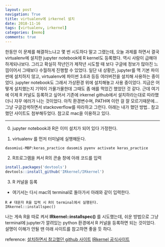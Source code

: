 ```yaml
---
layout: post
navigation: True
title: virtualenv에 irkernel 설치
date: 2018-11-16
tags: [virtualenv, irkernel]
categories: [memo]
comments: true
---
```


한동안 이 문제를 해결하느냐고 몇 번 시도하다 말고 그랬는데, 오늘 과제를 하면서 결국 virtualenv에 설치한 jupyter notebook에 R kernel도 등록했다. 역시 사람이 급해야 하게되나보다. 그리고 확실히 작년인가 제작년 시도할 때 보다 구글에 정보가 많아진 느낌이어서 그때보다 수월하게 진행할 수 있었다.
일단 내 상황은,
jupyter를 맥 기본 파이썬에 설치하지 않고, virtualenv에 파이썬 3.6과 등등 여러버전을 설치해 사용하는 중이었다. jupyter notebook도 그래서 가상환경 위에 설치해놓고 사용 중이었다. 지금은 어떻게 설치했는지 기억이 가물가물한데 그때도 좀 애를 먹었긴 했었던 것 같다. 근데 여기에 이제 R 커널도 등록하고 싶어서 기존에 irkernel github에서 설치하라는대로 따라했더니 자꾸 에러가 나는 것이었다.
아직 환경변수며, PATH며 이런 걸 잘 모르기때문에... 그냥 구글검색하면서 stackoverflow를 따라하고 그런다.
아래는 내가 했던 방법.. 참고했던 사이트도 첨부해두었다.
참고로 mac을 이용하고 있다.
  
---
0. jupyter notebook과 R은 이미 설치가 되어 있다 가정한다.

1. virtualenv 를 먼저 터미널에 실행해둔다.

~~~ shell
dasomiui-MBP:keras_practice dasomi$ pyenv activate keras_practice
~~~

2. R프로그램을 켜서 R의 콘솔 창에 아래 코드를 입력
~~~ R
install.packages('devtools')
devtools::install_github('IRkernel/IRkernel')
~~~

3. R 커널을 등록
- 여기서는 다시 mac의 terminal로 돌아가서 아래와 같이 입력한다.
~~~
R # 대문자 R을 입력 시 R이 terminal에서 실행된다.
IRkernel::installspec()
~~~

나는 게속 R을 따로 켜서 **IRkernel::installspec()** 를 시도했는데,
쉬운 방법으로 그냥 terminal에 jupyter가 깔려있는 python 환경에서 R 커널을 등록하면 되는 것이었다. 설명이 이해가 안될 땐 아래 사이트를 참고하면 좋을 듯 하다.


reference:
[설치하면서 참고했던 github 사이트](https://github.com/IRkernel/IRkernel/issues/499)
[IRkernel 공식사이트](https://irkernel.github.io/installation/)
